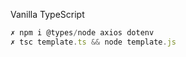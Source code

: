 Vanilla TypeScript
```ts
✗ npm i @types/node axios dotenv
✗ tsc template.ts && node template.js
```
